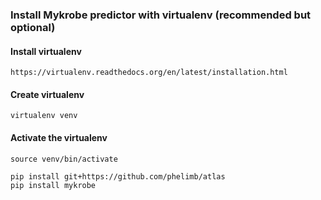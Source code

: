 ### Install Mykrobe predictor with virtualenv (recommended but optional)

#### Install virtualenv

	https://virtualenv.readthedocs.org/en/latest/installation.html

#### Create virtualenv 

	virtualenv venv

#### Activate the virtualenv

	source venv/bin/activate

	pip install git+https://github.com/phelimb/atlas
	pip install mykrobe
